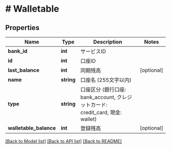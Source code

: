 # # Walletable

## Properties

Name | Type | Description | Notes
------------ | ------------- | ------------- | -------------
**bank_id** | **int** | サービスID |
**id** | **int** | 口座ID |
**last_balance** | **int** | 同期残高 | [optional]
**name** | **string** | 口座名 (255文字以内) |
**type** | **string** | 口座区分 (銀行口座: bank_account, クレジットカード: credit_card, 現金: wallet) |
**walletable_balance** | **int** | 登録残高 | [optional]

[[Back to Model list]](../../README.md#models) [[Back to API list]](../../README.md#endpoints) [[Back to README]](../../README.md)
